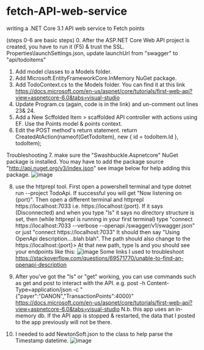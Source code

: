 # fetch-API-web-service
writing a .NET Core 3.1 API web service to Fetch points

(steps 0-6 are basic steps)
0. After the ASP.NET Core Web API project is created, you have to run it (F5) & trust the SSL.
Properties\launchSettings.json, update launchUrl from "swagger" to "api/todoitems"
1. Add model classes to a Models folder. 
2. Add Microsoft.EntityFrameworkCore.InMemory NuGet package. 
3. Add TodoContext.cs to the Models folder. You can find it at this link https://docs.microsoft.com/en-us/aspnet/core/tutorials/first-web-api?view=aspnetcore-6.0&tabs=visual-studio
4. Update Program.cs (again, code is in the link) and un-comment out lines 23& 24.
5. Add a New Scffolded Item > scaffolded API controller with actions using EF. Use the Points model & points context. 
6. Edit the POST method's return statement. return CreatedAtAction(nameof(GetTodoItem), new { id = todoItem.Id }, todoItem);

Troubleshooting 
7. make sure the "Swashbuckle.Aspnetcore" NuGet package is installed. You may have to add the package source "http://api.nuget.org/v3/index.json" see image below for help adding this package. 
![image](https://user-images.githubusercontent.com/15200128/177609563-07215a77-c8da-447b-81b8-dca0e6df09b0.png)

8. use the httprepl tool. 
First open a powershell terminal and type dotnet run --project TodoApi. If successful you will get "Now listening on {port}".
Then open a different terminal and httprepl https://localhost:7033 i.e. https://localhost:{port}. If it says (Disconnected) and when you type "ls" it says no directory structure is set, then (while httprepl is running in your first terminal) type "connect https://localhost:7033 --verbose --openapi /swagger/v1/swagger.json" or just "connect https://localhost:7033"  It should then say "Using OpenApi description....blah blah". The path should also change to the https://localhost:{port}> 
At that new path, type ls and you should see your endpoints like this: 
![image](https://user-images.githubusercontent.com/15200128/177775270-da797a05-6838-46df-b31e-86b4b35e5470.png)
Some links I used to troubleshoot https://stackoverflow.com/questions/69571770/unable-to-find-an-openapi-description

9. After you've got the "ls" or "get" working, you can use commands such as get and post to interact with the API. 
e.g. post -h Content-Type=application/json -c "{"payer":"DANON","TransactionPoints":4000}"
https://docs.microsoft.com/en-us/aspnet/core/tutorials/first-web-api?view=aspnetcore-6.0&tabs=visual-studio
N.b. this app uses an in-memory db. If the API app is stopped & restarted, the data that I posted to the app previously will not be there.
 


10. I needed to add NewtonSoft.json to the class to help parse the Timestamp datetime.
![image](https://user-images.githubusercontent.com/15200128/178111087-7caf3882-aa5f-4361-8ae4-ae387e5fc72f.png)

